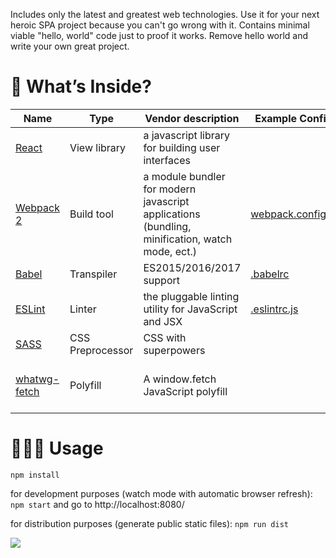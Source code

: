 Includes only the latest and greatest web technologies. Use it for your next heroic SPA project because you can't go wrong with it. Contains minimal viable "hello, world" code just to proof it works. Remove hello world and write your own great project.

# 🎁 What’s Inside?

Name | Type | Vendor description | Example Config | Notes
---- | ---- | ------------------ | -------------- | -----
[React](https://facebook.github.io/react/) | View library | a javascript library for building user interfaces | | Redux not included
[Webpack 2](https://webpack.js.org/) | Build tool | a module bundler for modern javascript applications (bundling, minification, watch mode, ect.) | [webpack.config.js](https://github.com/vinogradov/react-starter-kit/blob/master/webpack.config.js) | Includes: ([babel-loader](https://github.com/babel/babel-loader), [eslint-loader](https://github.com/MoOx/eslint-loader) and [sass-loader](https://github.com/webpack-contrib/sass-loader) 
[Babel](https://babeljs.io/) | Transpiler | ES2015/2016/2017 support | [.babelrc](https://github.com/vinogradov/react-starter-kit/blob/master/.babelrc)
[ESLint](http://eslint.org/) | Linter | the pluggable linting utility for JavaScript and JSX | [.eslintrc.js](https://github.com/vinogradov/react-starter-kit/blob/master/.eslintrc.js)
[SASS](http://sass-lang.com/) | CSS Preprocessor | CSS with superpowers
[whatwg-fetch](https://github.com/github/fetch) | Polyfill | A window.fetch JavaScript polyfill | | From GitHub. Implements the [spec](https://fetch.spec.whatwg.org/)

# 👨🏼‍💻 Usage
`npm install`

for development purposes (watch mode with automatic browser refresh): `npm start` and go to http://localhost:8080/

for distribution purposes (generate public static files): `npm run dist`

![](http://vinogradov.github.io/react-starter-kit/screenshot.png)